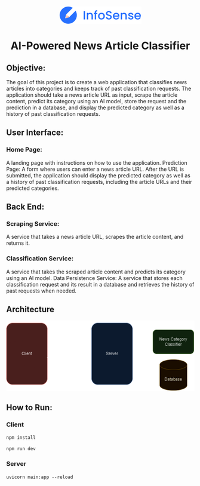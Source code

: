 <p align="center">
 <img src="https://github.com/balaji-sivasakthi/InfoSense/blob/7c245e14905c1f408039cd3972ce925f94b9b997/client/src/assets/images/logo.png">
</p>
<h1 align="center"> AI-Powered News Article Classifier</h1>

## Objective:

The goal of this project is to create a web application that classifies news articles into
categories and keeps track of past classification requests. The application should take a news article
URL as input, scrape the article content, predict its category using an AI model, store the request and
the prediction in a database, and display the predicted category as well as a history of past
classification requests.

## User Interface:

### Home Page:

A landing page with instructions on how to use the application.
Prediction Page: A form where users can enter a news article URL. After the URL is submitted, the
application should display the predicted category as well as a history of past classification requests,
including the article URLs and their predicted categories.

## Back End:

### Scraping Service:

A service that takes a news article URL, scrapes the article content, and returns it.

### Classification Service:

A service that takes the scraped article content and predicts its category
using an AI model.
Data Persistence Service: A service that stores each classification request and its result in a
database and retrieves the history of past requests when needed.

## Architecture
<p align="center">
    <img src="https://github.com/balaji-sivasakthi/InfoSense/blob/2aa3755d1f44f58191c905a471751757d5b9afde/images/arch.png">
</p>

## How to Run:

### Client
```
npm install
```
```
npm run dev
```
### Server

```
uvicorn main:app --reload
```
